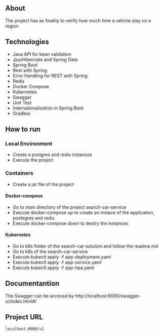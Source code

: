 ## About
The project has as finality to verify how much time a vehicle stay on a region

## Technologies
  * Java API for bean validation
  * Jpa/Hibernate and Spring Data
  * Spring Boot
  * Rest with Spring
  * Error Handling for REST with Spring
  * Redis
  * Docker Compose
  * Kubernetes
  * Swagger
  * Unit Test
  * Internationalization in Spring Boot
  * Gradlew

## How to run

### Local Environment
* Create a postgres and redis instances
* Execute the project

### Containers
* Create a jar file of the project

#### Docker-compose
* Go to main directory of the project search-car-service
* Execute docker-compose up to create an instace of the application, postegres and redis
* Execute docker-compose down to destry the instances

#### Kubernetes
* Go to k8s folder of the search-car-solution and follow the readme.md
* Go to k8s of the search-car-service
* Execute kubectl apply -f  app-deployment.yaml
* Execute kubectl apply -f  app-service.yaml
* Execute kubectl apply -f  app-hpa.yaml

## Documentantion

The Swagger can be accessd by http://localhost:8080/swagger-ui/index.html#/

## Project URL

`localhost:8080/v1`

